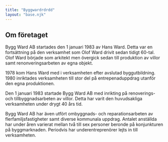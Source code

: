 ```yaml
---
title: "Byggwardrdrdd"
layout: "base.njk"
---
```


<section>
  <h1>Om företaget</h1>
  <p>
    Bygg Ward AB startades den 1 januari 1983 av Hans Ward. Detta var en
    fortsättning på den verksamhet som Olof Ward drivit sedan tidigt 60-tal.
    Olof Ward började som arkitekt men övergick sedan till produktion av
    villor samt renonveringsarbeten av egna objekt.
  </p>

  <p>
    1978 kom Hans Ward med i verksamheten efter avslutad byggutbildning.
    1980 inriktades verksamheten till stor del på entrepenaduppdrag utanför
    den egna produktionen.
  </p>
  <p></p>
  <p>
    Den 1 januari 1983 startade Bygg Ward AB med inrikting på renoverings-
    och tillbyggnadsarbeten av villor. Detta har varit den huvudsakliga
    verksamheten under drygt 40 års tid.
  </p>

  <p>
    Bygg Ward AB har även utfört ombyggnads- och reparationsarbeten av
    flerfamiljsfastigheter samt diverse kommunala uppdrag. Antalet anställda
    har under åren varierat mellan två till sex personer beronde på
    konjunkturen på byggmarknaden. Periodvis har underentreprenörer lejts in
    till verksamheten.
  </p>
</section>
